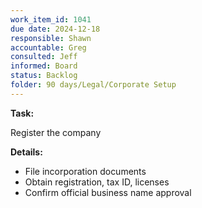 ```yaml
---
work_item_id: 1041
due date: 2024-12-18
responsible: Shawn
accountable: Greg
consulted: Jeff
informed: Board
status: Backlog
folder: 90 days/Legal/Corporate Setup
---
```


**Task:**

Register the company

**Details:**

- File incorporation documents
- Obtain registration, tax ID, licenses
- Confirm official business name approval
